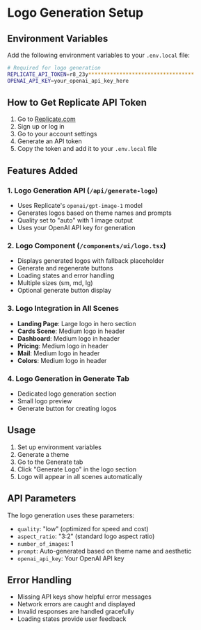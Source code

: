 # Logo Generation Setup

## Environment Variables

Add the following environment variables to your `.env.local` file:

```bash
# Required for logo generation
REPLICATE_API_TOKEN=r8_23y**********************************
OPENAI_API_KEY=your_openai_api_key_here
```

## How to Get Replicate API Token

1. Go to [Replicate.com](https://replicate.com)
2. Sign up or log in
3. Go to your account settings
4. Generate an API token
5. Copy the token and add it to your `.env.local` file

## Features Added

### 1. Logo Generation API (`/api/generate-logo`)
- Uses Replicate's `openai/gpt-image-1` model
- Generates logos based on theme names and prompts
- Quality set to "auto" with 1 image output
- Uses your OpenAI API key for generation

### 2. Logo Component (`/components/ui/logo.tsx`)
- Displays generated logos with fallback placeholder
- Generate and regenerate buttons
- Loading states and error handling
- Multiple sizes (sm, md, lg)
- Optional generate button display

### 3. Logo Integration in All Scenes
- **Landing Page**: Large logo in hero section
- **Cards Scene**: Medium logo in header
- **Dashboard**: Medium logo in header
- **Pricing**: Medium logo in header
- **Mail**: Medium logo in header
- **Colors**: Medium logo in header

### 4. Logo Generation in Generate Tab
- Dedicated logo generation section
- Small logo preview
- Generate button for creating logos

## Usage

1. Set up environment variables
2. Generate a theme
3. Go to the Generate tab
4. Click "Generate Logo" in the logo section
5. Logo will appear in all scenes automatically

## API Parameters

The logo generation uses these parameters:
- `quality`: "low" (optimized for speed and cost)
- `aspect_ratio`: "3:2" (standard logo aspect ratio)
- `number_of_images`: 1
- `prompt`: Auto-generated based on theme name and aesthetic
- `openai_api_key`: Your OpenAI API key

## Error Handling

- Missing API keys show helpful error messages
- Network errors are caught and displayed
- Invalid responses are handled gracefully
- Loading states provide user feedback

